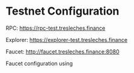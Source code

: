 # Testnet Configuration

RPC: https://rpc-test.tresleches.finance

Explorer: https://explorer-test.tresleches.finance

Faucet: http://faucet.tresleches.finance:8080

Faucet configuration using&#x20;

